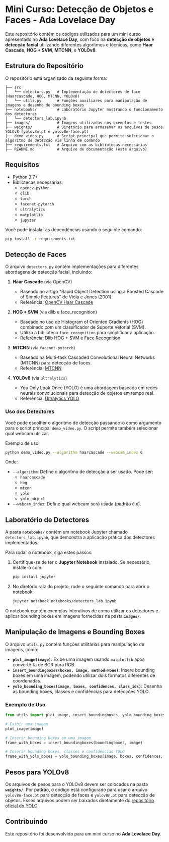 
# Mini Curso: Detecção de Objetos e Faces - Ada Lovelace Day

Este repositório contém os códigos utilizados para um mini curso apresentado no **Ada Lovelace Day**, com foco na **detecção de objetos** e **detecção facial** utilizando diferentes algoritmos e técnicas, como **Haar Cascade**, **HOG + SVM**, **MTCNN**, e **YOLOv8**.

## Estrutura do Repositório

O repositório está organizado da seguinte forma:

```
├── src
│   └── detectors.py   # Implementação de detectores de face (Haarcascade, HOG, MTCNN, YOLOv8)
│   └── utils.py       # Funções auxiliares para manipulação de imagens e desenho de bounding boxes
├── notebooks/         # Laboratório Jupyter mostrando o funcionamento dos detectores
│   └── detectors_lab.ipynb
├── images/            # Imagens utilizadas nos exemplos e testes
├── weights/           # Diretório para armazenar os arquivos de pesos YOLOv8 (yolov8n.pt e yolov8n-face.pt)
├── demo_video.py      # Script principal que permite selecionar o algoritmo de detecção via linha de comando
├── requirements.txt   # Arquivo com as bibliotecas necessárias 
├── README.md          # Arquivo de documentação (este arquivo)
```

## Requisitos

- Python 3.7+
- Bibliotecas necessárias:
  - `opencv-python`
  - `dlib`
  - `torch`
  - `facenet-pytorch`
  - `ultralytics`
  - `matplotlib`
  - `jupyter`

Você pode instalar as dependências usando o seguinte comando:

```bash
pip install -r requirements.txt
```

## Detecção de Faces

O arquivo `detectors.py` contém implementações para diferentes abordagens de detecção facial, incluindo:

1. **Haar Cascade** (via OpenCV)
   - Baseado no artigo "Rapid Object Detection using a Boosted Cascade of Simple Features" de Viola e Jones (2001).
   - Referência: [OpenCV Haar Cascade](https://docs.opencv.org/4.x/db/d28/tutorial_cascade_classifier.html)

2. **HOG + SVM** (via dlib e face_recognition)
   - Baseado no uso de Histogram of Oriented Gradients (HOG) combinado com um classificador de Suporte Vetorial (SVM).
   - Utiliza a biblioteca `face_recognition` para simplificar a aplicação.
   - Referência: [Dlib HOG + SVM](http://dlib.net/) e [Face Recognition](https://github.com/ageitgey/face_recognition)

3. **MTCNN** (via `facenet-pytorch`)
   - Baseado na Multi-task Cascaded Convolutional Neural Networks (MTCNN) para detecção de faces.
   - Referência: [MTCNN](https://github.com/timesler/facenet-pytorch)

4. **YOLOv8** (via `ultralytics`)
   - You Only Look Once (YOLO) é uma abordagem baseada em redes neurais convolucionais para detecção de objetos em tempo real.
   - Referência: [Ultralytics YOLO](https://github.com/ultralytics/ultralytics)

### Uso dos Detectores

Você pode escolher o algoritmo de detecção passando-o como argumento para o script principal `demo_video.py`. O script permite também selecionar qual webcam utilizar.

Exemplo de uso:

```bash
python demo_video.py --algorithm haarcascade --webcam_index 0
```

Onde:

- `--algorithm`: Define o algoritmo de detecção a ser usado. Pode ser:
  - `haarcascade`
  - `hog`
  - `mtcnn`
  - `yolo`
  - `yolo_object`
- `--webcam_index`: Define qual webcam será usada (padrão é `0`).

## Laboratório de Detectores

A pasta **`notebooks/`** contém um notebook Jupyter chamado `detectors_lab.ipynb`, que demonstra a aplicação prática dos detectores implementados.

Para rodar o notebook, siga estes passos:

1. Certifique-se de ter o **Jupyter Notebook** instalado. Se necessário, instale-o com:

   ```bash
   pip install jupyter
   ```

2. No diretório raiz do projeto, rode o seguinte comando para abrir o notebook:

   ```bash
   jupyter notebook notebooks/detectors_lab.ipynb
   ```

O notebook contém exemplos interativos de como utilizar os detectores e aplicar bounding boxes em imagens fornecidas na pasta **`images/`**.

## Manipulação de Imagens e Bounding Boxes

O arquivo `utils.py` contém funções utilitárias para manipulação de imagens, como:

- **`plot_image(image)`**: Exibe uma imagem usando `matplotlib` após convertê-la de BGR para RGB.
- **`insert_boundingboxes(boxes, image, method=None)`**: Insere bounding boxes em uma imagem, podendo utilizar dois formatos diferentes de coordenadas.
- **`yolo_bounding_boxes(image, boxes, confidences, class_ids)`**: Desenha as bounding boxes, classes e confidências para detecções YOLO.

### Exemplo de Uso

```python
from utils import plot_image, insert_boundingboxes, yolo_bounding_boxes

# Exibir uma imagem
plot_image(image)

# Inserir bounding boxes em uma imagem
frame_with_boxes = insert_boundingboxes(boundingboxes, image)

# Inserir bounding boxes, classes e confidências YOLO
frame_with_yolo_boxes = yolo_bounding_boxes(image, boxes, confidences, class_ids)
```

## Pesos para YOLOv8

Os arquivos de pesos para o YOLOv8 devem ser colocados na pasta **`weights/`**. Por padrão, o código está configurado para usar o arquivo `yolov8n-face.pt` para detecção de faces e `yolov8n.pt` para detecção de objetos. Esses arquivos podem ser baixados diretamente do [repositório oficial do YOLO](https://github.com/ultralytics/ultralytics).

## Contribuindo

Este repositório foi desenvolvido para um mini curso no **Ada Lovelace Day**. 
